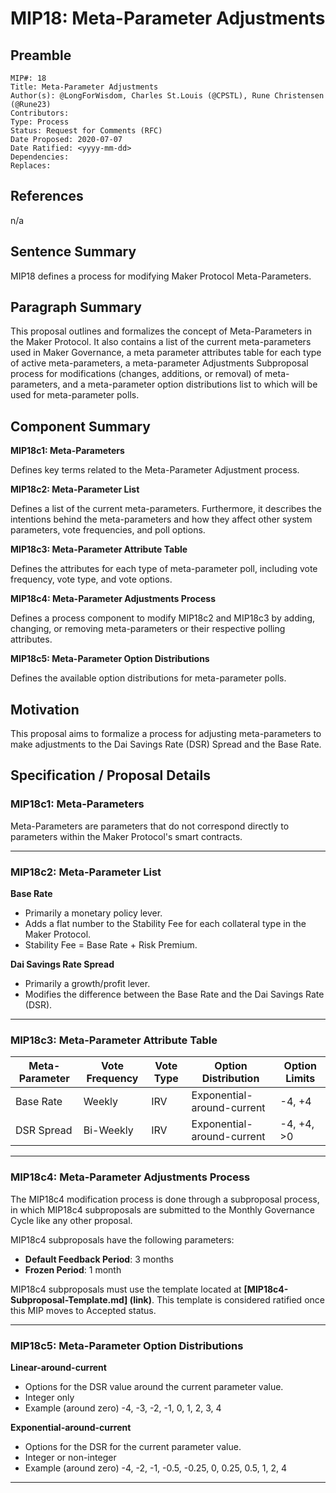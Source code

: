 # MIP18: Meta-Parameter Adjustments

## Preamble

```
MIP#: 18
Title: Meta-Parameter Adjustments
Author(s): @LongForWisdom, Charles St.Louis (@CPSTL), Rune Christensen (@Rune23)
Contributors: 
Type: Process
Status: Request for Comments (RFC)
Date Proposed: 2020-07-07
Date Ratified: <yyyy-mm-dd>
Dependencies:
Replaces:

```

## References

n/a 

## Sentence Summary

MIP18 defines a process for modifying Maker Protocol Meta-Parameters. 

## Paragraph Summary

This proposal outlines and formalizes the concept of Meta-Parameters in the Maker Protocol. It also contains a list of the current meta-parameters used in Maker Governance, a meta parameter attributes table for each type of active meta-parameters, a meta-parameter Adjustments Subproposal process for modifications (changes, additions, or removal) of meta-parameters, and a meta-parameter option distributions list to which will be used for meta-parameter polls. 


## Component Summary

**MIP18c1: Meta-Parameters**

Defines key terms related to the Meta-Parameter Adjustment process.

**MIP18c2: Meta-Parameter List**

Defines a list of the current meta-parameters. Furthermore, it describes the intentions behind the meta-parameters and how they affect other system parameters, vote frequencies, and poll options. 

**MIP18c3: Meta-Parameter Attribute Table**

Defines the attributes for each type of meta-parameter poll, including vote frequency, vote type, and vote options. 

**MIP18c4: Meta-Parameter Adjustments Process**

Defines a process component to modify MIP18c2 and MIP18c3 by adding, changing, or removing meta-parameters or their respective polling attributes.

**MIP18c5: Meta-Parameter Option Distributions**

Defines the available option distributions for meta-parameter polls.

## Motivation

This proposal aims to formalize a process for adjusting meta-parameters to make adjustments to the Dai Savings Rate (DSR) Spread and the Base Rate. 

## Specification / Proposal Details

### MIP18c1: Meta-Parameters

Meta-Parameters are parameters that do not correspond directly to parameters within the Maker Protocol's smart contracts.

---

### MIP18c2: Meta-Parameter List

**Base Rate**

- Primarily a monetary policy lever.
- Adds a flat number to the Stability Fee for each collateral type in the Maker Protocol.
- Stability Fee = Base Rate + Risk Premium.

**Dai Savings Rate Spread**

- Primarily a growth/profit lever.
- Modifies the difference between the Base Rate and the Dai Savings Rate (DSR).

---

### MIP18c3: Meta-Parameter Attribute Table

| Meta-Parameter | Vote Frequency| Vote Type|Option Distribution | Option Limits |
|----------------|---------------|----------|------|---
| Base Rate      | Weekly        | IRV      |Exponential-around-current      |-4, +4
| DSR Spread     | Bi-Weekly     | IRV      | Exponential-around-current     |-4, +4, >0

---
### MIP18c4: Meta-Parameter Adjustments Process 

The MIP18c4 modification process is done through a subproposal process, in which MIP18c4 subproposals are submitted to the Monthly Governance Cycle like any other proposal.

MIP18c4 subproposals have the following parameters:

- **Default Feedback Period**: 3 months
- **Frozen Period**: 1 month

MIP18c4 subproposals must use the template located at **[MIP18c4-Subproposal-Template.md] (link)**. This template is considered ratified once this MIP moves to Accepted status.

---

### MIP18c5: Meta-Parameter Option Distributions

**Linear-around-current**

- Options for the DSR value around the current parameter value.
- Integer only
- Example (around zero) -4, -3, -2, -1, 0, 1, 2, 3, 4

**Exponential-around-current**

- Options for the DSR for the current parameter value.
- Integer or non-integer
- Example (around zero) -4, -2, -1, -0.5, -0.25, 0, 0.25, 0.5, 1, 2, 4


---